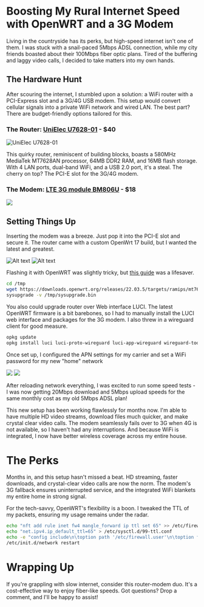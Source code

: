 # Boosting My Rural Internet Speed with OpenWRT and a 3G Modem

Living in the countryside has its perks, but high-speed internet isn't one of them. I was stuck with a snail-paced 5Mbps ADSL connection, while my city friends boasted about their 100Mbps fiber optic plans. Tired of the buffering and laggy video calls, I decided to take matters into my own hands.

## The Hardware Hunt

After scouring the internet, I stumbled upon a solution: a WiFi router with a PCI-Express slot and a 3G/4G USB modem. This setup would convert cellular signals into a private WiFi network and wired LAN. The best part? There are budget-friendly options tailored for this.

### The Router: [UniElec U7628-01](https://aliexpress.ru/item/32816981605.html?spm=a2g2w.orderdetail.0.0.41334aa6mFtUZ1&sku_id=64789943590) - $40

![UniElec U7628-01](../img/48025c73-82f1-4163-b1e8-5cbe05a80a89.webp)

This quirky router, reminiscent of building blocks, boasts a 580MHz MediaTek MT7628AN processor, 64MB DDR2 RAM, and 16MB flash storage. With 4 LAN ports, dual-band WiFi, and a USB 2.0 port, it's a steal. The cherry on top? The PCI-E slot for the 3G/4G modem.

### The Modem: [LTE 3G module BM806U](https://aliexpress.ru/item/1005003907236172.html?spm=a2g2w.orderdetail.0.0.7ce34aa6s8FTbg&sku_id=12000027436374057) - $18

![](../img/d2522b1a-0b8c-47e7-a290-27291786572c.webp)

## Setting Things Up

Inserting the modem was a breeze. Just pop it into the PCI-E slot and secure it. The router came with a custom OpenWrt 17 build, but I wanted the latest and greatest.

![Alt text](../img/f9fa7e02-f299-42c8-9132-234ac3020672.webp)
![Alt text](../img/001ccfb1-8603-4f5d-b87b-998f5bd33be1.webp)

Flashing it with OpenWRT was slightly tricky, but [this guide](https://openwrt.org/toh/unielec/u7628-01) was a lifesaver.

```bash
cd /tmp
wget https://downloads.openwrt.org/releases/22.03.5/targets/ramips/mt76x8/openwrt-22.03.5-ramips-mt76x8-unielec_u7628-01-16m-squashfs-sysupgrade.bin -O sysupgrade.bin
sysupgrade -v /tmp/sysupgrade.bin
```

You also could upgrade router over Web interface LUCI.
The latest OpenWRT firmware is a bit barebones, so I had to manually install the LUCI web interface and packages for the 3G modem. I also threw in a wireguard client for good measure.

```bash
opkg update
opkg install luci luci-proto-wireguard luci-app-wireguard wireguard-tools kmod-usb-net-cdc-ether usb-modeswitch luci-proto-3g comgt kmod-usb-serial kmod-usb-serial-option kmod-usb-serial-wwan chat
```

Once set up, I configured the APN settings for my carrier and set a WiFi password for my new "home" network

![](../img/d5cb866e-86fd-46df-859c-54c45c74aaad.webp)
![](../img/0f7cc48a-7cab-443f-8961-78c592922c40.webp)

After reloading network everything, I was excited to run some speed tests - I was now getting 20Mbps download and 5Mbps upload speeds for the same monthly cost as my old 5Mbps ADSL plan!

This new setup has been working flawlessly for months now. I'm able to have multiple HD video streams, download files much quicker, and make crystal clear video calls. The modem seamlessly fails over to 3G when 4G is not available, so I haven't had any interruptions. And because WiFi is integrated, I now have better wireless coverage across my entire house.

# The Perks

Months in, and this setup hasn't missed a beat. HD streaming, faster downloads, and crystal-clear video calls are now the norm. The modem's 3G fallback ensures uninterrupted service, and the integrated WiFi blankets my entire home in strong signal.

For the tech-savvy, OpenWRT's flexibility is a boon. I tweaked the TTL of my packets, ensuring my usage remains under the radar.

```bash
echo "nft add rule inet fw4 mangle_forward ip ttl set 65" >> /etc/firewall.user
echo "net.ipv4.ip_default_ttl=65" > /etc/sysctl.d/99-ttl.conf
echo -e "config include\n\toption path '/etc/firewall.user'\n\toption fw4_compatible '1'" >> /etc/config/firewall
/etc/init.d/network restart
```

# Wrapping Up

If you're grappling with slow internet, consider this router-modem duo. It's a cost-effective way to enjoy fiber-like speeds. Got questions? Drop a comment, and I'll be happy to assist!
